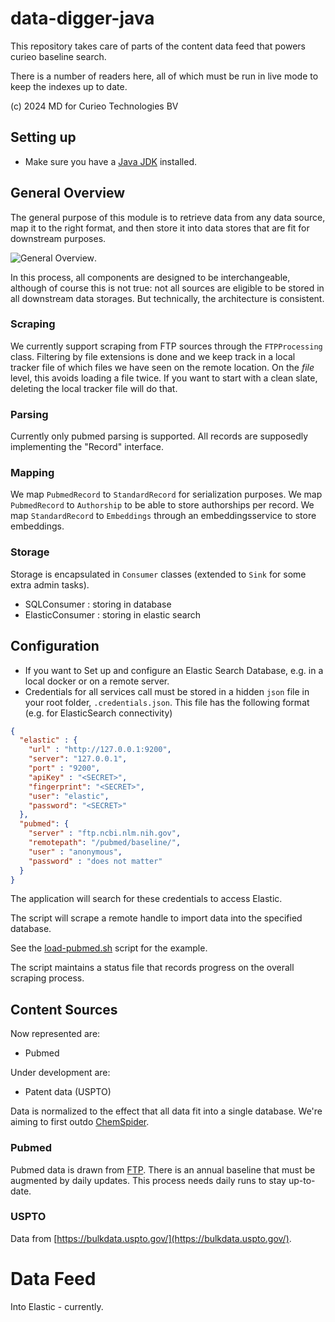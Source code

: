 # data-digger-java

This repository takes care of parts of the content data feed that powers curieo baseline search.

There is a number of readers here, all of which must be run in live mode to keep the indexes up to date.

(c) 2024 MD for Curieo Technologies BV

## Setting up

* Make sure you have a [Java JDK](https://jdk.java.net/21/) installed.

## General Overview
The general purpose of this module is to retrieve data from any data source, map it to the right format, and then store it into data stores that are fit for downstream purposes.

![General Overview](./flow.png).

In this process, all components are designed to be interchangeable, although of course this is not true: not all sources are eligible to be stored in all downstream data storages. But technically, the architecture is consistent.


### Scraping
We currently support scraping from FTP sources through the `FTPProcessing` class. Filtering by file extensions is done and we keep track in a local tracker file of which files we have seen on the remote location. On the _file_ level, this avoids loading a file twice. If you want to start with a clean slate, deleting the local tracker file will do that. 

### Parsing
Currently only pubmed parsing is supported. All records are supposedly implementing the "Record" interface.

### Mapping
We map `PubmedRecord` to `StandardRecord` for serialization purposes.
We map `PubmedRecord` to `Authorship` to be able to store authorships per record.
We map `StandardRecord` to `Embeddings` through an embeddingsservice to store embeddings.

### Storage
Storage is encapsulated in `Consumer` classes (extended to `Sink` for some extra admin tasks).

* SQLConsumer : storing in database
* ElasticConsumer : storing in elastic search


## Configuration

* If you want to Set up and configure an Elastic Search Database, e.g. in a local docker or on a remote server.
* Credentials for all services call must be stored in a hidden `json` file in your root folder, `.credentials.json`. This file has the following format (e.g. for ElasticSearch connectivity)


```json
{
  "elastic" : {
    "url" : "http://127.0.0.1:9200",
    "server": "127.0.0.1",
    "port" : "9200",
    "apiKey" : "<SECRET>",
    "fingerprint": "<SECRET>",
    "user": "elastic",
    "password": "<SECRET>"
  },
  "pubmed": {
    "server" : "ftp.ncbi.nlm.nih.gov",
    "remotepath": "/pubmed/baseline/",
    "user" : "anonymous",
    "password" : "does not matter"
  }
}

```

The application will search for these credentials to access Elastic.

The script will scrape a remote handle to import data into the specified database.

See the [load-pubmed.sh](./scripts/load-pubmed.sh) script for the example.

The script maintains a status file that records progress on the overall scraping process.



## Content Sources
Now represented are:

- Pubmed

Under development are:
- Patent data (USPTO)


Data is normalized to the effect that all data fit into a single database.
We're aiming to first outdo [ChemSpider](https://www.chemspider.com/).


### Pubmed

Pubmed data is drawn from [FTP](https://ftp.ncbi.nlm.nih.gov/pubmed/baseline/).
There is an annual baseline that must be augmented by daily updates.
This process needs daily runs to stay up-to-date.

### USPTO
Data from [https://bulkdata.uspto.gov/](https://bulkdata.uspto.gov/).

# Data Feed
Into Elastic - currently.

